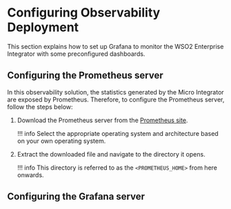 # Configuring Observability Deployment

This section explains how to set up Grafana to monitor the WSO2 Enterprise Integrator with some preconfigured dashboards.

## Configuring the Prometheus server

In this observability solution, the statistics generated by the Micro Integrator are exposed by Prometheus. Therefore, to configure the Prometheus server, follow the steps below:

1. Download the Prometheus server from the [Prometheus site](https://prometheus.io/download/).

    !!! info
        Select the appropriate operating system and architecture based on your own operating system.
        
2. Extract the downloaded file and navigate to the directory it opens.

    !!! info
        This directory is referred to as the `<PROMETHEUS_HOME>` from here onwards.

## Configuring the Grafana server